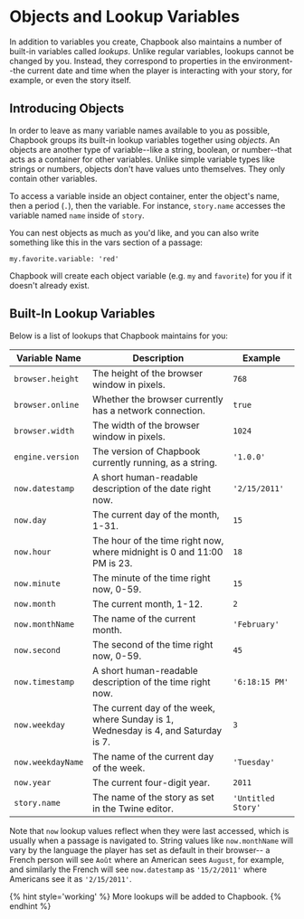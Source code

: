 # Objects and Lookup Variables

In addition to variables you create, Chapbook also maintains a number of built-in variables called _lookups_. Unlike regular variables, lookups cannot be changed by you. Instead, they correspond to properties in the environment--the current date and time when the player is interacting with your story, for example, or even the story itself.

## Introducing Objects

In order to leave as many variable names available to you as possible, Chapbook groups its built-in lookup variables together using _objects_. An objects are another type of variable--like a string, boolean, or number--that acts as a container for other variables. Unlike simple variable types like strings or numbers, objects don't have values unto themselves. They only contain other variables.

To access a variable inside an object container, enter the object's name, then a period (`.`), then the variable. For instance, `story.name` accesses the variable named `name` inside of `story`.

You can nest objects as much as you'd like, and you can also write something like this in the vars section of a passage:

```
my.favorite.variable: 'red'
```

Chapbook will create each object variable (e.g. `my` and `favorite`) for you if it doesn't already exist.

## Built-In Lookup Variables

Below is a list of lookups that Chapbook maintains for you:

| Variable Name     | Description                                                                        | Example            |
| ----------------- | ---------------------------------------------------------------------------------- | ------------------ |
| `browser.height`  | The height of the browser window in pixels.                                        | `768`              |
| `browser.online`  | Whether the browser currently has a network connection.                            | `true`             |
| `browser.width`   | The width of the browser window in pixels.                                         | `1024`             |
| `engine.version`  | The version of Chapbook currently running, as a string.                            | `'1.0.0'`          |
| `now.datestamp`   | A short human-readable description of the date right now.                          | `'2/15/2011'`      |
| `now.day`         | The current day of the month, 1-31.                                                | `15`               |
| `now.hour`        | The hour of the time right now, where midnight is 0 and 11:00 PM is 23.            | `18`               |
| `now.minute`      | The minute of the time right now, 0-59.                                            | `15`               |
| `now.month`       | The current month, 1-12.                                                           | `2`                |
| `now.monthName`   | The name of the current month.                                                     | `'February'`       |
| `now.second`      | The second of the time right now, 0-59.                                            | `45`               |
| `now.timestamp`   | A short human-readable description of the time right now.                          | `'6:18:15 PM'`     |
| `now.weekday`     | The current day of the week, where Sunday is 1, Wednesday is 4, and Saturday is 7. | `3`                |
| `now.weekdayName` | The name of the current day of the week.                                           | `'Tuesday'`        |
| `now.year`        | The current four-digit year.                                                       | `2011`             |
| `story.name`      | The name of the story as set in the Twine editor.                                  | `'Untitled Story'` |

Note that `now` lookup values reflect when they were last accessed, which is usually when a passage is navigated to. String values like `now.monthName` will vary by the language the player has set as default in their browser-- a French person will see `Août` where an American sees `August`, for example, and similarly the French will see `now.datestamp` as `'15/2/2011'` where Americans see it as `'2/15/2011'`.

{% hint style='working' %}
More lookups will be added to Chapbook.
{% endhint %}
